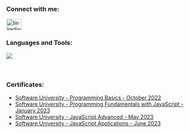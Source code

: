 <h3 align="left">Connect with me:</h3>
<p align="left">
<a href="https://www.linkedin.com/in/viktor-stefanov-953047263" target="blank"><img align="center" src="https://raw.githubusercontent.com/rahuldkjain/github-profile-readme-generator/master/src/images/icons/Social/linked-in-alt.svg" alt="linkedin.com/in/viktor-stefanov-953047263" height="30" width="40" /></a>
</p>

<h3 align="left">Languages and Tools:</h3>
<p align="left">
  <img align="left" src="https://github.com/viktor0110/viktor0110/blob/main/stack.png" />
</p>
<br>
<br/>
<br>
  <h3 align="left">Certificates:</h3>


* [Software University - Programming Basics - October 2022 ](https://softuni.bg/certificates/details/147897/2fefa0e5)
* [Software University - Programming Fundamentals with JavaScript - January 2023](https://softuni.bg/certificates/details/166091/98066d3e)
* [Software University - JavaScript Advanced - May 2023](https://softuni.bg/certificates/details/174124/7392ef54)
* [Software University - JavaScript Applications - June 2023](https://softuni.bg/certificates/details/180040/65f26b18) 
